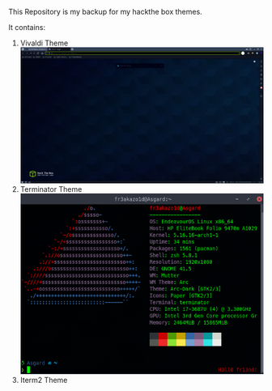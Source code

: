 This Repository is my backup for my hackthe box themes. 

It contains:


1. Vivaldi Theme
![Vivaldi-Theme](/vivaldi/vivaldi-HTB.png)
2. Terminator Theme
![Terminator-Theme](/terminator/terminator-HTB.png)
4. Iterm2 Theme

